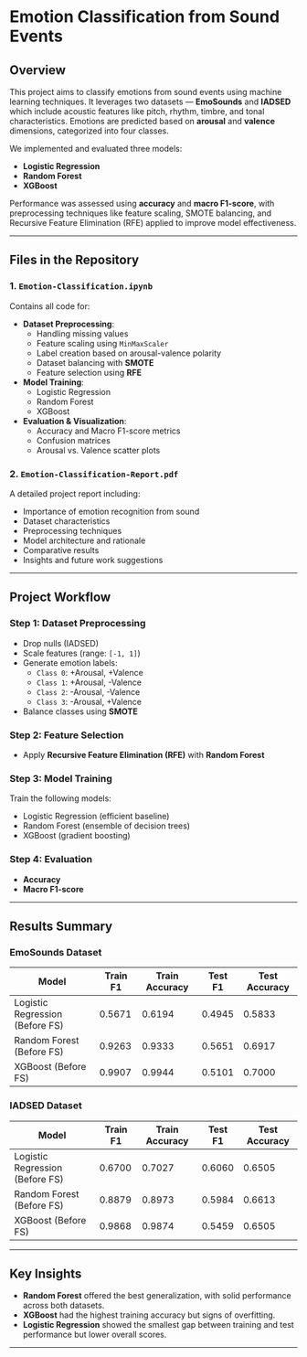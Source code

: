 # Emotion Classification from Sound Events 

## Overview

This project aims to classify emotions from sound events using machine learning techniques. It leverages two datasets — **EmoSounds** and **IADSED** which include acoustic features like pitch, rhythm, timbre, and tonal characteristics. Emotions are predicted based on **arousal** and **valence** dimensions, categorized into four classes.

We implemented and evaluated three models:

- **Logistic Regression**
- **Random Forest**
- **XGBoost**

Performance was assessed using **accuracy** and **macro F1-score**, with preprocessing techniques like feature scaling, SMOTE balancing, and Recursive Feature Elimination (RFE) applied to improve model effectiveness.

---

## Files in the Repository

### 1. `Emotion-Classification.ipynb`
Contains all code for:
- **Dataset Preprocessing**:
  - Handling missing values
  - Feature scaling using `MinMaxScaler`
  - Label creation based on arousal-valence polarity
  - Dataset balancing with **SMOTE**
  - Feature selection using **RFE**
- **Model Training**:
  - Logistic Regression
  - Random Forest
  - XGBoost
- **Evaluation & Visualization**:
  - Accuracy and Macro F1-score metrics
  - Confusion matrices
  - Arousal vs. Valence scatter plots

### 2. `Emotion-Classification-Report.pdf`
A detailed project report including:
- Importance of emotion recognition from sound
- Dataset characteristics
- Preprocessing techniques
- Model architecture and rationale
- Comparative results
- Insights and future work suggestions

---

## Project Workflow

### Step 1: Dataset Preprocessing
- Drop nulls (IADSED)
- Scale features (range: `[-1, 1]`)
- Generate emotion labels:
  - `Class 0`: +Arousal, +Valence
  - `Class 1`: +Arousal, -Valence
  - `Class 2`: -Arousal, -Valence
  - `Class 3`: -Arousal, +Valence
- Balance classes using **SMOTE**

### Step 2: Feature Selection
- Apply **Recursive Feature Elimination (RFE)** with **Random Forest**

### Step 3: Model Training
Train the following models:
- Logistic Regression (efficient baseline)
- Random Forest (ensemble of decision trees)
- XGBoost (gradient boosting)

### Step 4: Evaluation
- **Accuracy**
- **Macro F1-score**

---

## Results Summary

### EmoSounds Dataset

| Model                           | Train F1 | Train Accuracy | Test F1 | Test Accuracy |
|---------------------------------|----------|----------------|---------|---------------|
| Logistic Regression (Before FS) | 0.5671   | 0.6194         | 0.4945  | 0.5833        |
| Random Forest (Before FS)       | 0.9263   | 0.9333         | 0.5651  | 0.6917        |
| XGBoost (Before FS)             | 0.9907   | 0.9944         | 0.5101  | 0.7000        |

### IADSED Dataset

| Model                           | Train F1 | Train Accuracy | Test F1 | Test Accuracy |
|---------------------------------|----------|----------------|---------|---------------|
| Logistic Regression (Before FS) | 0.6700   | 0.7027         | 0.6060  | 0.6505        |
| Random Forest (Before FS)       | 0.8879   | 0.8973         | 0.5984  | 0.6613        |
| XGBoost (Before FS)             | 0.9868   | 0.9874         | 0.5459  | 0.6505        |

---

## Key Insights

- **Random Forest** offered the best generalization, with solid performance across both datasets.
- **XGBoost** had the highest training accuracy but signs of overfitting.
- **Logistic Regression** showed the smallest gap between training and test performance but lower overall scores.

---
